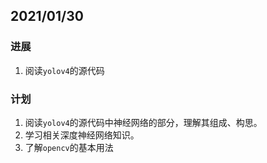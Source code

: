 ## 2021/01/30

### 进展

1. 阅读`yolov4`的源代码

### 计划

1. 阅读`yolov4`的源代码中神经网络的部分，理解其组成、构思。
2. 学习相关深度神经网络知识。
3. 了解`opencv`的基本用法